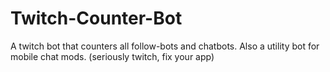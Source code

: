 # Twitch-Counter-Bot
A twitch bot that counters all follow-bots and chatbots. Also a utility bot for mobile chat mods. (seriously twitch, fix your app)
